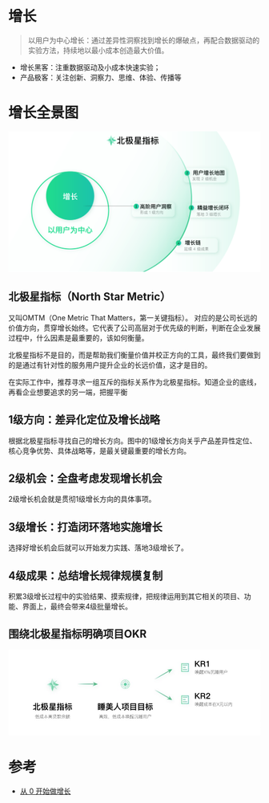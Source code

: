 # 增长
> 以用户为中心增长：通过差异性洞察找到增长的爆破点，再配合数据驱动的实验方法，持续地以最小成本创造最大价值。
* 增长黑客：注重数据驱动及小成本快速实验；
* 产品极客：关注创新、洞察力、思维、体验、传播等

# 增长全景图
![全景图](assets/9AF53F6C-A5E4-4A04-BC27-2299CA15D928.png)

## 北极星指标（North Star Metric）
又叫OMTM（One Metric That Matters，第一关键指标）。
对应的是公司长远的价值方向，贯穿增长始终。它代表了公司高层对于优先级的判断，判断在企业发展过程中，什么因素是最重要的，该如何衡量。

北极星指标不是目的，而是帮助我们衡量价值并校正方向的工具，最终我们要做到的是通过有针对性的服务用户提升企业的长远价值，这才是目的。

在实际工作中，推荐寻求一组互斥的指标关系作为北极星指标。知道企业的底线，再看企业想要追求的另一端，把握平衡
## 1级方向：差异化定位及增长战略
根据北极星指标寻找自己的增长方向。图中的1级增长方向关乎产品差异性定位、核心竞争优势、具体战略等，是最关键最重要的增长方向。
## 2级机会：全盘考虑发现增长机会
2级增长机会就是贯彻1级增长方向的具体事项。
## 3级增长：打造闭环落地实施增长
选择好增长机会后就可以开始发力实践、落地3级增长了。
## 4级成果：总结增长规律规模复制
积累3级增长过程中的实验结果、摸索规律，把规律运用到其它相关的项目、功能、界面上，最终会带来4级批量增长。

## 围绕北极星指标明确项目OKR
![示例](assets/1703331897670.jpg)

# 参考
* [从 0 开始做增长](https://time.geekbang.org/column/intro/100025001?code=INXSoHDRcMzXQqu8-W0zTTjsczjm1GH7cqj7B6yY8Tg%253D&tab=catalog)